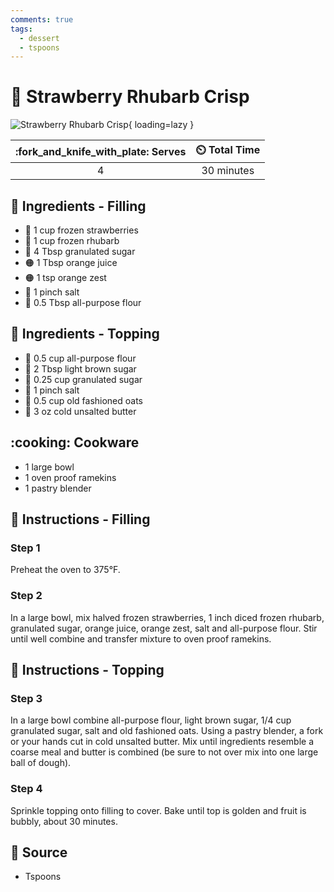 ```yaml
---
comments: true
tags:
  - dessert
  - tspoons
---
```

# :strawberry: Strawberry Rhubarb Crisp

![Strawberry Rhubarb Crisp][1]{ loading=lazy }

| :fork_and_knife_with_plate: Serves | :timer_clock: Total Time |
|:----------------------------------:|:-----------------------: |
| 4 | 30 minutes |

## :salt: Ingredients - Filling

- :strawberry: 1 cup frozen strawberries
- :leafy_green: 1 cup frozen rhubarb
- :candy: 4 Tbsp granulated sugar
- :orange_circle: 1 Tbsp orange juice
- :orange_circle: 1 tsp orange zest
- :salt: 1 pinch salt
- :ear_of_rice: 0.5 Tbsp all-purpose flour

## :salt: Ingredients - Topping

- :ear_of_rice: 0.5 cup all-purpose flour
- :maple_leaf: 2 Tbsp light brown sugar
- :candy: 0.25 cup granulated sugar
- :salt: 1 pinch salt
- :ear_of_rice: 0.5 cup old fashioned oats
- :butter: 3 oz cold unsalted butter

## :cooking: Cookware

- 1 large bowl
- 1 oven proof ramekins
- 1 pastry blender

## :pencil: Instructions - Filling

### Step 1

Preheat the oven to 375°F.

### Step 2

In a large bowl, mix halved frozen strawberries, 1 inch diced frozen rhubarb, granulated sugar, orange juice, orange
zest, salt and all-purpose flour. Stir until well combine and transfer mixture to oven proof ramekins.

## :pencil: Instructions - Topping

### Step 3

In a large bowl combine all-purpose flour, light brown sugar, 1/4 cup granulated sugar, salt and old
fashioned oats. Using a pastry blender, a fork or your hands cut in cold unsalted butter. Mix until ingredients resemble
a coarse meal and butter is combined (be sure to not over mix into one large ball of dough).

### Step 4

Sprinkle topping onto filling to cover. Bake until top is golden and fruit is bubbly, about 30 minutes.

## :link: Source

- Tspoons

[1]: <../assets/images/strawberry-rhubarb-crisp.jpg>
